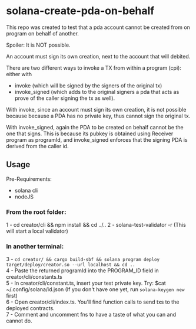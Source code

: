 # solana-create-pda-on-behalf
This repo was created to test that a pda account cannot be created from on program on behalf of another.

Spoiler: It is NOT possible.

An account must sign its own creation, next to the account that will debited.

There are two different ways to invoke a TX from within a program (cpi): either with 
- invoke (which will be signed by the signers of the original tx)
- invoke_signed (which adds to the original signers a pda that acts as prove of the caller signing the tx as well).

With invoke, since an account must sign its own creation, it is not possible because because a PDA has no private key, 
thus cannot sign the original tx.

With invoke_signed, again the PDA to be created on behalf cannot be the one that signs. 
This is because its pubkey is obtained using Receiver program as programId, and invoke_signed 
enforces that the signing PDA is derived from the caller id.


## Usage
Pre-Requirements:
* solana cli
* nodeJS

### From the root folder:
1 - cd creator/cli && npm install && cd ../..
2 - solana-test-validator -r (This will start a local validator)  

### In another terminal:
3 - `cd creator/ && cargo build-sbf && solana program deploy target/deploy/creator.so --url localhost && cd ..`  
4 - Paste the returned programId into the PROGRAM_ID field in creator/cli/constants.ts   
5 - In creator/cli/constant.ts, insert your test private key. Try: $cat ~/.config/solana/id.json (If you don't have one yet, run `solana-keygen new` first)  
6 - Open creator/cli/index.ts. You'll find function calls to send txs to the deployed contracts.  
7 - Comment and uncomment fns to have a taste of what you can and cannot do.  
